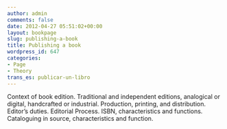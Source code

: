 ```yaml
---
author: admin
comments: false
date: 2012-04-27 05:51:02+00:00
layout: bookpage
slug: publishing-a-book
title: Publishing a book
wordpress_id: 647
categories:
- Page
- Theory
trans_es: publicar-un-libro
---
```


Context of book edition. Traditional and independent editions, analogical or digital, handcrafted or industrial. Production, printing, and distribution. Editor’s duties. Editorial Process. ISBN, characteristics and functions. Cataloguing in source, characteristics and function.
